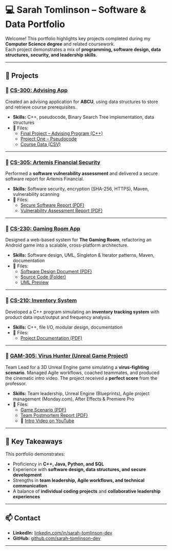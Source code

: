 # 💻 Sarah Tomlinson – Software & Data Portfolio

Welcome! This portfolio highlights key projects completed during my **Computer Science degree** and related coursework.  
Each project demonstrates a mix of **programming, software design, data structures, security, and leadership skills**.

---

## 📂 Projects

### 🔹 [CS-300: Advising App](./CS-300-AdvisingApp)  
Created an advising application for **ABCU**, using data structures to store and retrieve course prerequisites.  
- **Skills:** C++, pseudocode, Binary Search Tree implementation, data structures  
- 📂 Files:  
  - [Final Project – Advising Program (C++)](./CS-300-AdvisingApp/src/CS-300-AdvisingApp.cpp)  
  - [Project One – Pseudocode](./CS-300-AdvisingApp/docs/CS-300-Pseudocode.pdf)  
  - [Course Data (CSV)](./CS-300-AdvisingApp/data/CS-300-Advising_Input.csv)  

---

### 🔹 [CS-305: Artemis Financial Security](./CS-305-ArtemisFinancial)  
Performed a **software vulnerability assessment** and delivered a secure software report for Artemis Financial.  
- **Skills:** Software security, encryption (SHA-256, HTTPS), Maven, vulnerability scanning  
- 📂 Files:  
  - [Secure Software Report (PDF)](./CS-305-ArtemisFinancial/ArtemisFinancial_SecureSoftwareReport.pdf)  
  - [Vulnerability Assessment Report (PDF)](./CS-305-ArtemisFinancial/ArtemisFinancial_VulnerabilityAssessmentReport.pdf)  

---

### 🔹 [CS-230: Gaming Room App](./CS-230-GamingRoom)  
Designed a web-based system for **The Gaming Room**, refactoring an Android game into a scalable, cross-platform architecture.  
- **Skills:** Software design, UML, Singleton & Iterator patterns, Maven, documentation  
- 📂 Files:  
  - [Software Design Document (PDF)](./CS-230-GamingRoom/docs/CS230_Software_Design_Document.pdf)  
  - [Source Code (Folder)](./CS-230-GamingRoom/src)  
  - [UML Preview](./CS-230-GamingRoom/docs/uml.png)  


---

### 🔹 [CS-210: Inventory System](./CS-210-InventorySystem)  
Developed a C++ program simulating an **inventory tracking system** with product data input/output and frequency analysis.  
- **Skills:** C++, file I/O, modular design, documentation  
- 📂 Files:  
  - [Project Documentation (PDF)](./CS-210-InventorySystem/docs/CS-210-Project_Documentation.pdf)  

---

### 🔹 [GAM-305: Virus Hunter (Unreal Game Project)](./GAM-305-VirusHunter)  
Team Lead for a 3D Unreal Engine game simulating a **virus-fighting scenario**. Managed Agile workflows, coached teammates, and produced the cinematic intro video. The project received a **perfect score** from the professor.  
- **Skills:** Team leadership, Unreal Engine (Blueprints), Agile project management (Monday.com), After Effects & Premiere Pro  
- 📂 Files:  
  - [Game Scenario (PDF)](./GAM-305-VirusHunter/docs/GAM-305-ProjectScenario.pdf)  
  - [Team Postmortem Report (PDF)](./GAM-305-VirusHunter/docs/GAM-305-Postmortem.pdf)  
  - 🎥 [Intro Video on YouTube](https://youtu.be/gFTnI-aK9EA)  

---

## 🚀 Key Takeaways
This portfolio demonstrates:
- Proficiency in **C++, Java, Python, and SQL**  
- Experience with **software design, data structures, and secure development**  
- Strengths in **team leadership, Agile workflows, and technical communication**  
- A balance of **individual coding projects** and **collaborative leadership experiences**  

---

## 📫 Contact
- **LinkedIn:** [linkedin.com/in/sarah-tomlinson-dev](https://www.linkedin.com/in/sarah-tomlinson-dev/)  
- **GitHub:** [github.com/sarah-tomlinson-dev](https://github.com/sarah-tomlinson-dev)  

---
